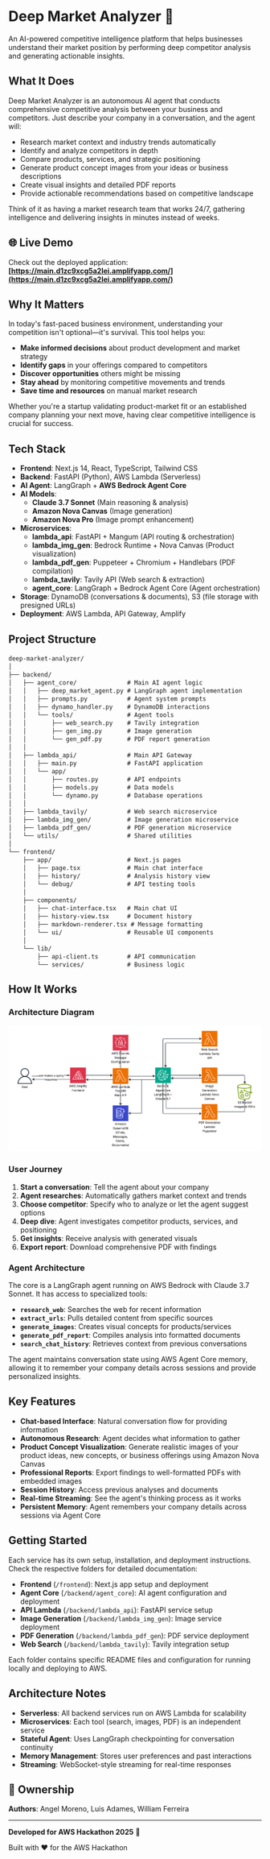 # Deep Market Analyzer 🚀

An AI-powered competitive intelligence platform that helps businesses understand their market position by performing deep competitor analysis and generating actionable insights.

## What It Does

Deep Market Analyzer is an autonomous AI agent that conducts comprehensive competitive analysis between your business and competitors. Just describe your company in a conversation, and the agent will:

- Research market context and industry trends automatically
- Identify and analyze competitors in depth
- Compare products, services, and strategic positioning
- Generate product concept images from your ideas or business descriptions
- Create visual insights and detailed PDF reports
- Provide actionable recommendations based on competitive landscape

Think of it as having a market research team that works 24/7, gathering intelligence and delivering insights in minutes instead of weeks.

## 🌐 Live Demo

Check out the deployed application: **[https://main.d1zc9xcg5a2lei.amplifyapp.com/](https://main.d1zc9xcg5a2lei.amplifyapp.com/)**

## Why It Matters

In today's fast-paced business environment, understanding your competition isn't optional—it's survival. This tool helps you:

- **Make informed decisions** about product development and market strategy
- **Identify gaps** in your offerings compared to competitors
- **Discover opportunities** others might be missing
- **Stay ahead** by monitoring competitive movements and trends
- **Save time and resources** on manual market research

Whether you're a startup validating product-market fit or an established company planning your next move, having clear competitive intelligence is crucial for success.

## Tech Stack

- **Frontend**: Next.js 14, React, TypeScript, Tailwind CSS
- **Backend**: FastAPI (Python), AWS Lambda (Serverless)
- **AI Agent**: LangGraph + **AWS Bedrock Agent Core**
- **AI Models**:
  - **Claude 3.7 Sonnet** (Main reasoning & analysis)
  - **Amazon Nova Canvas** (Image generation)
  - **Amazon Nova Pro** (Image prompt enhancement)
- **Microservices**:
  - **lambda_api**: FastAPI + Mangum (API routing & orchestration)
  - **lambda_img_gen**: Bedrock Runtime + Nova Canvas (Product visualization)
  - **lambda_pdf_gen**: Puppeteer + Chromium + Handlebars (PDF compilation)
  - **lambda_tavily**: Tavily API (Web search & extraction)
  - **agent_core**: LangGraph + Bedrock Agent Core (Agent orchestration)
- **Storage**: DynamoDB (conversations & documents), S3 (file storage with presigned URLs)
- **Deployment**: AWS Lambda, API Gateway, Amplify

## Project Structure

```
deep-market-analyzer/
│
├── backend/
│   ├── agent_core/              # Main AI agent logic
│   │   ├── deep_market_agent.py # LangGraph agent implementation
│   │   ├── prompts.py           # Agent system prompts
│   │   ├── dynamo_handler.py    # DynamoDB interactions
│   │   └── tools/               # Agent tools
│   │       ├── web_search.py    # Tavily integration
│   │       ├── gen_img.py       # Image generation
│   │       └── gen_pdf.py       # PDF report generation
│   │
│   ├── lambda_api/              # Main API Gateway
│   │   ├── main.py              # FastAPI application
│   │   └── app/
│   │       ├── routes.py        # API endpoints
│   │       ├── models.py        # Data models
│   │       └── dynamo.py        # Database operations
│   │
│   ├── lambda_tavily/           # Web search microservice
│   ├── lambda_img_gen/          # Image generation microservice
│   ├── lambda_pdf_gen/          # PDF generation microservice
│   └── utils/                   # Shared utilities
│
└── frontend/
    ├── app/                     # Next.js pages
    │   ├── page.tsx             # Main chat interface
    │   ├── history/             # Analysis history view
    │   └── debug/               # API testing tools
    │
    ├── components/
    │   ├── chat-interface.tsx   # Main chat UI
    │   ├── history-view.tsx     # Document history
    │   ├── markdown-renderer.tsx # Message formatting
    │   └── ui/                  # Reusable UI components
    │
    └── lib/
        ├── api-client.ts        # API communication
        └── services/            # Business logic
```

## How It Works

### Architecture Diagram

![Deep Market Analyzer Architecture](project_diagram.png)

### User Journey

1. **Start a conversation**: Tell the agent about your company
2. **Agent researches**: Automatically gathers market context and trends
3. **Choose competitor**: Specify who to analyze or let the agent suggest options
4. **Deep dive**: Agent investigates competitor products, services, and positioning
5. **Get insights**: Receive analysis with generated visuals
6. **Export report**: Download comprehensive PDF with findings

### Agent Architecture

The core is a LangGraph agent running on AWS Bedrock with Claude 3.7 Sonnet. It has access to specialized tools:

- **`research_web`**: Searches the web for recent information
- **`extract_urls`**: Pulls detailed content from specific sources
- **`generate_images`**: Creates visual concepts for products/services
- **`generate_pdf_report`**: Compiles analysis into formatted documents
- **`search_chat_history`**: Retrieves context from previous conversations

The agent maintains conversation state using AWS Agent Core memory, allowing it to remember your company details across sessions and provide personalized insights.

## Key Features

- **Chat-based Interface**: Natural conversation flow for providing information
- **Autonomous Research**: Agent decides what information to gather
- **Product Concept Visualization**: Generate realistic images of your product ideas, new concepts, or business offerings using Amazon Nova Canvas
- **Professional Reports**: Export findings to well-formatted PDFs with embedded images
- **Session History**: Access previous analyses and documents
- **Real-time Streaming**: See the agent's thinking process as it works
- **Persistent Memory**: Agent remembers your company details across sessions via Agent Core

## Getting Started

Each service has its own setup, installation, and deployment instructions. Check the respective folders for detailed documentation:

- **Frontend** (`/frontend`): Next.js app setup and deployment
- **Agent Core** (`/backend/agent_core`): AI agent configuration and deployment
- **API Lambda** (`/backend/lambda_api`): FastAPI service setup
- **Image Generation** (`/backend/lambda_img_gen`): Image service deployment
- **PDF Generation** (`/backend/lambda_pdf_gen`): PDF service deployment
- **Web Search** (`/backend/lambda_tavily`): Tavily integration setup

Each folder contains specific README files and configuration for running locally and deploying to AWS.

## Architecture Notes

- **Serverless**: All backend services run on AWS Lambda for scalability
- **Microservices**: Each tool (search, images, PDF) is an independent service
- **Stateful Agent**: Uses LangGraph checkpointing for conversation continuity
- **Memory Management**: Stores user preferences and past interactions
- **Streaming**: WebSocket-style streaming for real-time responses

## 👥 Ownership

**Authors**: Angel Moreno, Luis Adames, William Ferreira

---

**Developed for AWS Hackathon 2025** 🚀

Built with ❤️ for the AWS Hackathon